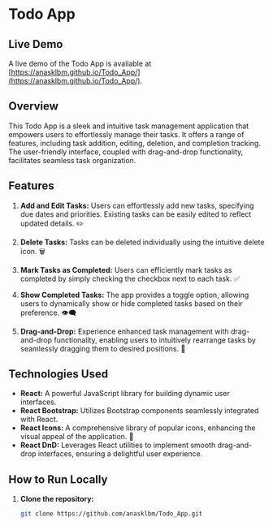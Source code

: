 # Todo App

## Live Demo

A live demo of the Todo App is available at [https://anasklbm.github.io/Todo_App/](https://anasklbm.github.io/Todo_App/).

## Overview

This Todo App is a sleek and intuitive task management application that empowers users to effortlessly manage their tasks. It offers a range of features, including task addition, editing, deletion, and completion tracking. The user-friendly interface, coupled with drag-and-drop functionality, facilitates seamless task organization.

## Features

1. **Add and Edit Tasks:** Users can effortlessly add new tasks, specifying due dates and priorities. Existing tasks can be easily edited to reflect updated details. ✏️

2. **Delete Tasks:** Tasks can be deleted individually using the intuitive delete icon. 🗑️

3. **Mark Tasks as Completed:** Users can efficiently mark tasks as completed by simply checking the checkbox next to each task. ✅

4. **Show Completed Tasks:** The app provides a toggle option, allowing users to dynamically show or hide completed tasks based on their preference. 👁️‍🗨️

5. **Drag-and-Drop:** Experience enhanced task management with drag-and-drop functionality, enabling users to intuitively rearrange tasks by seamlessly dragging them to desired positions. 🚀

## Technologies Used

- **React:** A powerful JavaScript library for building dynamic user interfaces.
- **React Bootstrap:** Utilizes Bootstrap components seamlessly integrated with React.
- **React Icons:** A comprehensive library of popular icons, enhancing the visual appeal of the application. 🎨
- **React DnD:** Leverages React utilities to implement smooth drag-and-drop interfaces, ensuring a delightful user experience.

## How to Run Locally

1. **Clone the repository:**
   ```bash
   git clone https://github.com/anasklbm/Todo_App.git
